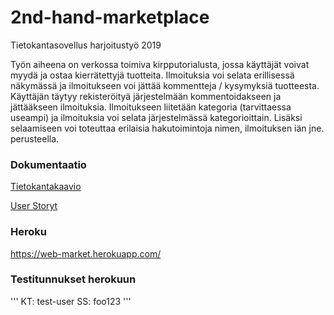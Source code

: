 # 2nd-hand-marketplace
Tietokantasovellus harjoitustyö 2019

Työn aiheena on verkossa toimiva kirpputorialusta, jossa käyttäjät voivat myydä ja ostaa
kierrätettyjä tuotteita. Ilmoituksia voi selata erillisessä näkymässä ja ilmoitukseen voi jättää
kommentteja / kysymyksiä tuotteesta. Käyttäjän täytyy rekisteröityä järjestelmään kommentoidakseen ja jättääkseen ilmoituksia. Ilmoitukseen liitetään kategoria (tarvittaessa useampi) ja ilmoituksia voi selata järjestelmässä kategorioittain. Lisäksi selaamiseen voi toteuttaa erilaisia hakutoimintoja nimen, ilmoituksen iän jne. perusteella.

### Dokumentaatio
[Tietokantakaavio](https://github.com/anL1/2nd-hand-marketplace/blob/master/documentation/tietokantakaavio.md)

[User Storyt](https://github.com/anL1/2nd-hand-marketplace/blob/master/documentation/user-stories.md)

### Heroku
https://web-market.herokuapp.com/

### Testitunnukset herokuun
'''
KT: test-user
SS: foo123
'''
